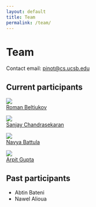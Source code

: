 ```yaml
---
layout: default
title: Team
permalink: /team/
---
```


# Team

Contact email: [pinot@cs.ucsb.edu](mailto:pinot@cs.ucsb.edu)

## Current participants
![](https://maybe-hello-world.github.io/images/profile.jpg)  
[Roman Beltiukov](https://maybe-hello-world.github.io/)

![](http://sites.cs.ucsb.edu/~sanjaychandrasekaran/myphoto.jpeg)  
[Sanjay Chandrasekaran](http://sites.cs.ucsb.edu/~sanjaychandrasekaran/)

![](https://navyabattula.github.io/Photo.jpg)  
[Navya Battula](https://navyabattula.github.io/)

![](https://sites.cs.ucsb.edu/~arpitgupta/images/profile.jpeg)  
[Arpit Gupta](https://sites.cs.ucsb.edu/~arpitgupta/)

## Past participants
- Abtin Bateni
- Nawel Alioua
